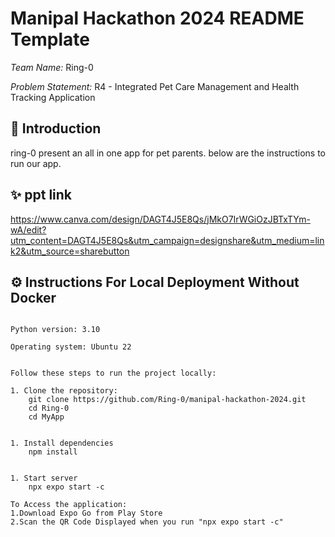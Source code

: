 # Manipal Hackathon 2024 README Template

*Team Name:* Ring-0

*Problem Statement:* R4 - Integrated Pet Care Management and Health Tracking Application


## 📜 Introduction
ring-0 present an all in one app for pet parents. below are the instructions to run our app.

## ✨ ppt link
https://www.canva.com/design/DAGT4J5E8Qs/jMkO7IrWGiOzJBTxTYm-wA/edit?utm_content=DAGT4J5E8Qs&utm_campaign=designshare&utm_medium=link2&utm_source=sharebutton


## ⚙️ Instructions For Local Deployment Without Docker

```

Python version: 3.10

Operating system: Ubuntu 22


Follow these steps to run the project locally:

1. Clone the repository:
    git clone https://github.com/Ring-0/manipal-hackathon-2024.git
    cd Ring-0
    cd MyApp


1. Install dependencies
    npm install
    

1. Start server
    npx expo start -c

To Access the application:
1.Download Expo Go from Play Store
2.Scan the QR Code Displayed when you run "npx expo start -c"

